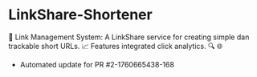 # LinkShare-Shortener
🔗 Link Management System: A LinkShare service for creating simple dan trackable short URLs. 📈 Features integrated click analytics. 🔍 🌐


- Automated update for PR #2-1760665438-168